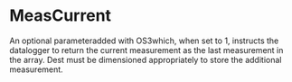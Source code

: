 # MeasCurrent

An optional parameteradded with OS3which, when set to 1, instructs the datalogger to return the current measurement as the last measurement in the array. Dest must be dimensioned appropriately to store the additional measurement.
